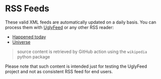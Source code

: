 # RSS Feeds
These valid XML feeds are automatically updated on a daily basis. You can process them with [UglyFeed](https://github.com/fabriziosalmi/UglyFeed) or any other RSS reader:

- [Happened today](https://github.com/fabriziosalmi/uglyfeed-cdn/blob/main/happened-today/README.md)
- [Universe](https://github.com/fabriziosalmi/uglyfeed-cdn/blob/main/universe/README.md)

> source content is retrieved by GitHub action using the `wikipedia` python package

Please note that such content is intended just for testing the UglyFeed project and not as consistent RSS feed for end users.